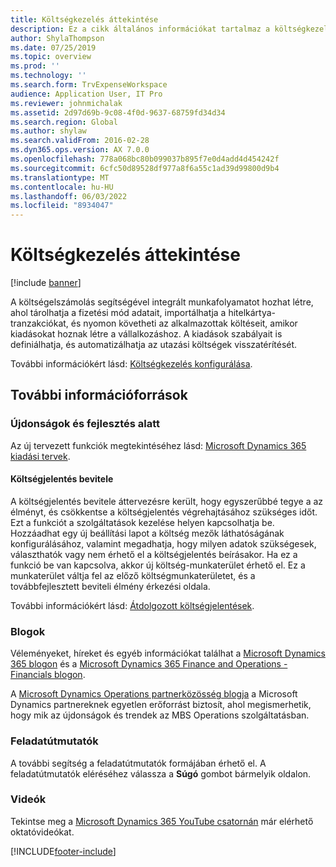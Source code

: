 ```yaml
---
title: Költségkezelés áttekintése
description: Ez a cikk általános információkat tartalmaz a költségkezelésről, és további forrásokra mutató hivatkozásokat tartalmaz. A költségelszámolás segítségével integrált munkafolyamatot hozhat létre, ahol tárolhatja a fizetési mód adatait, importálhatja a hitelkártya-tranzakciókat, és nyomon követheti az alkalmazottak költéseit, amikor kiadásokat hoznak létre a vállalkozáshoz.
author: ShylaThompson
ms.date: 07/25/2019
ms.topic: overview
ms.prod: ''
ms.technology: ''
ms.search.form: TrvExpenseWorkspace
audience: Application User, IT Pro
ms.reviewer: johnmichalak
ms.assetid: 2d97d69b-9c08-4f0d-9637-68759fd34d34
ms.search.region: Global
ms.author: shylaw
ms.search.validFrom: 2016-02-28
ms.dyn365.ops.version: AX 7.0.0
ms.openlocfilehash: 778a068bc80b099037b895f7e0d4add4d454242f
ms.sourcegitcommit: 6cfc50d89528df977a8f6a55c1ad39d99800d9b4
ms.translationtype: MT
ms.contentlocale: hu-HU
ms.lasthandoff: 06/03/2022
ms.locfileid: "8934047"
---
```

# <a name="expense-management-overview"></a>Költségkezelés áttekintése

[!include [banner](../includes/banner.md)]

A költségelszámolás segítségével integrált munkafolyamatot hozhat létre, ahol tárolhatja a fizetési mód adatait, importálhatja a hitelkártya-tranzakciókat, és nyomon követheti az alkalmazottak költéseit, amikor kiadásokat hoznak létre a vállalkozáshoz. A kiadások szabályait is definiálhatja, és automatizálhatja az utazási költségek visszatérítését.

További információkért lásd: [Költségkezelés konfigurálása](plan-expense-management.md).

## <a name="additional-resources"></a>További információforrások

### <a name="whats-new-and-in-development"></a>Újdonságok és fejlesztés alatt

Az új tervezett funkciók megtekintéséhez lásd: [Microsoft Dynamics 365 kiadási tervek](/dynamics365/release-plans/).

#### <a name="expense-report-entry"></a>Költségjelentés bevitele

A költségjelentés bevitele áttervezésre került, hogy egyszerűbbé tegye a az élményt, és csökkentse a költségjelentés végrehajtásához szükséges időt. Ezt a funkciót a szolgáltatások kezelése helyen kapcsolhatja be. Hozzáadhat egy új beállítási lapot a költség mezők láthatóságának konfigurálásához, valamint megadhatja, hogy milyen adatok szükségesek, választhatók vagy nem érhető el a költségjelentés beírásakor. Ha ez a funkció be van kapcsolva, akkor új költség-munkaterület érhető el. Ez a munkaterület váltja fel az előző költségmunkaterületet, és a továbbfejlesztett beviteli élmény érkezési oldala.

További információkért lásd: [Átdolgozott költségjelentések](ExpenseWorkspaceNew.md).

### <a name="blogs"></a>Blogok

Véleményeket, híreket és egyéb információkat találhat a [Microsoft Dynamics 365 blogon](https://community.dynamics.com/b/msftdynamicsblog?c=Enterprise) és a [Microsoft Dynamics 365 Finance and Operations - Financials blogon](https://community.dynamics.com/365/financeandoperations/b/financials).

A [Microsoft Dynamics Operations partnerközösség blogja](https://community.dynamics.com/partner/b/operationspartnercommunityblog) a Microsoft Dynamics partnereknek egyetlen erőforrást biztosít, ahol megismerhetik, hogy mik az újdonságok és trendek az MBS Operations szolgáltatásban.

### <a name="task-guides"></a>Feladatútmutatók

A további segítség a feladatútmutatók formájában érhető el. A feladatútmutatók eléréséhez válassza a **Súgó** gombot bármelyik oldalon.

### <a name="videos"></a>Videók

Tekintse meg a [Microsoft Dynamics 365 YouTube csatornán](https://www.youtube.com/channel/UCJGCg4rB3QSs8y_1FquelBQ) már elérhető oktatóvideókat.


[!INCLUDE[footer-include](../includes/footer-banner.md)]